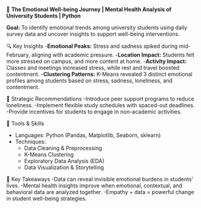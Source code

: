 🧠 **The Emotional Well-being Journey | Mental Health Analysis of University Students | Python**

**Goal:**
To identify emotional trends among university students using daily survey data and uncover insights to support well-being interventions.

🔍 Key Insights
-**Emotional Peaks:** Stress and sadness spiked during mid-February, aligning with academic pressure.
-**Location Impact:** Students felt more stressed on campus, and more content at home.
-**Activity Impact:** Classes and meetings increased stress, while rest and travel boosted contentment.
-**Clustering Patterns:** K-Means revealed 3 distinct emotional profiles among students based on stress, sadness, loneliness, and contentment.

🎯 Strategic Recommendations
-Introduce peer support programs to reduce loneliness.
-Implement flexible study schedules with spaced-out deadlines.
-Provide incentives for students to engage in non-academic activities.

🧰 Tools & Skills
- Languages: Python (Pandas, Matplotlib, Seaborn, sklearn)  
- Techniques:  
  - Data Cleaning & Preprocessing 
  - K-Means Clustering  
  - Exploratory Data Analysis (EDA)  
  - Data Visualization & Storytelling  

 🚀 Key Takeaways
-Data can reveal invisible emotional burdens in students' lives.
-Mental health insights improve when emotional, contextual, and behavioral data are analyzed together.
-Empathy + data = powerful change in student well-being strategies.
